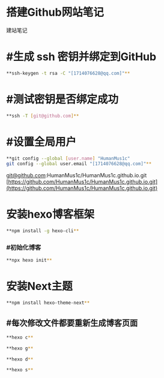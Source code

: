 # 搭建Github网站笔记
建站笔记
# #生成 ssh 密钥并绑定到GitHub

```bash
**ssh-keygen -t rsa -C "[1714076628@qq.com]"**
```

# #测试密钥是否绑定成功

```bash
**ssh -T [git@github.com]**
```

# #设置全局用户

```bash
**git config --global [user.name] "HumanMus1c"
git config --global user.email "[1714076628@qq.com]"**
```

[git@github.com](mailto:git@github.com):HumanMus1c/HumanMus1c.github.io.git
[https://github.com/HumanMus1c/HumanMus1c.github.io.git](https://github.com/HumanMus1c/HumanMus1c.github.io.git)

# 安装hexo博客框架

```bash
**npm install -g hexo-cli**
```

### #初始化博客

```bash
**npx hexo init**
```

# 安装Next主题

```bash
**npm install hexo-theme-next**
```

## #每次修改文件都要重新生成博客页面

```bash
**hexo c**
```

```bash
**hexo g**
```

```bash
**hexo d**
```

```bash
**hexo s**
```